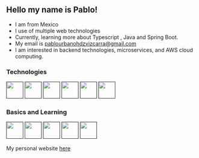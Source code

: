 ## Hello my name is Pablo!

- I am from Mexico
- I use of multiple web technologies
- Currently, learning more about Typescript , Java and Spring Boot. 
- My email is pablourbanohdzvizcarra@gmail.com
- I am interested in backend technologies, microservices, and AWS cloud computing.

### Technologies

[<img height="45" src="https://img.icons8.com/color/48/000000/javascript.png"/>]()
[<img height="45" src="https://img.icons8.com/color/48/000000/typescript.png"/>]()
[<img height="45" src="https://img.icons8.com/plasticine/100/000000/react.png"/>]()
[<img height="45" src="https://img.icons8.com/color/48/000000/mongodb.png"/>]()
[<img height="45" src="https://img.icons8.com/color/48/000000/docker.png"/>]()
[<img height="45" src="https://img.icons8.com/color/48/000000/linux.png"/>]()

### Basics and Learning

[<img height="45" src="https://img.icons8.com/color/48/000000/kubernetes.png"/>]()
[<img height="45" src="https://img.icons8.com/color/48/000000/postgreesql.png"/>]()
[<img height="45" src="https://img.icons8.com/color/48/000000/java-coffee-cup-logo.png"/>]()
[<img height="45" src="https://img.icons8.com/color/48/000000/spring-logo.png"/>]()
[<img height="45" src="https://img.icons8.com/color/48/000000/amazon-web-services.png"/>]()


My personal website [here](https://pablo-hernandez-vizcarra.netlify.app/) 
